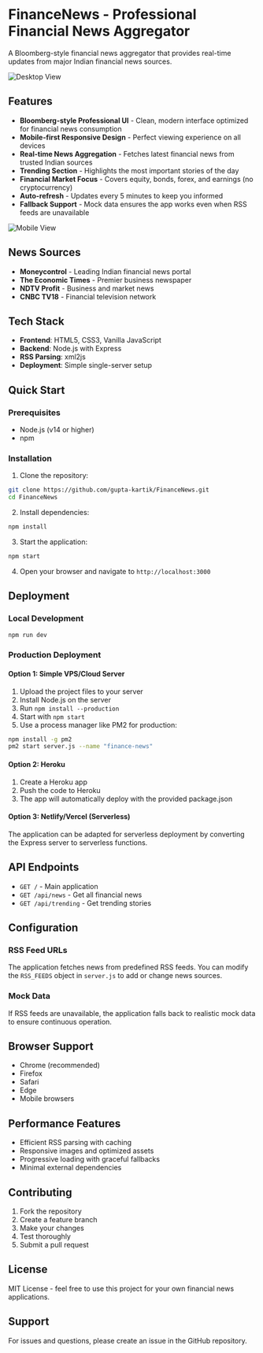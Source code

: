 # FinanceNews - Professional Financial News Aggregator

A Bloomberg-style financial news aggregator that provides real-time updates from major Indian financial news sources.

![Desktop View](https://github.com/user-attachments/assets/24bdac42-2b53-47b7-ab45-e848bf73ca59)

## Features

- **Bloomberg-style Professional UI** - Clean, modern interface optimized for financial news consumption
- **Mobile-first Responsive Design** - Perfect viewing experience on all devices
- **Real-time News Aggregation** - Fetches latest financial news from trusted Indian sources
- **Trending Section** - Highlights the most important stories of the day
- **Financial Market Focus** - Covers equity, bonds, forex, and earnings (no cryptocurrency)
- **Auto-refresh** - Updates every 5 minutes to keep you informed
- **Fallback Support** - Mock data ensures the app works even when RSS feeds are unavailable

![Mobile View](https://github.com/user-attachments/assets/a92c7b87-20e0-4ba4-bede-fd7328a2c809)

## News Sources

- **Moneycontrol** - Leading Indian financial news portal
- **The Economic Times** - Premier business newspaper
- **NDTV Profit** - Business and market news
- **CNBC TV18** - Financial television network

## Tech Stack

- **Frontend**: HTML5, CSS3, Vanilla JavaScript
- **Backend**: Node.js with Express
- **RSS Parsing**: xml2js
- **Deployment**: Simple single-server setup

## Quick Start

### Prerequisites

- Node.js (v14 or higher)
- npm

### Installation

1. Clone the repository:
```bash
git clone https://github.com/gupta-kartik/FinanceNews.git
cd FinanceNews
```

2. Install dependencies:
```bash
npm install
```

3. Start the application:
```bash
npm start
```

4. Open your browser and navigate to `http://localhost:3000`

## Deployment

### Local Development
```bash
npm run dev
```

### Production Deployment

#### Option 1: Simple VPS/Cloud Server
1. Upload the project files to your server
2. Install Node.js on the server
3. Run `npm install --production`
4. Start with `npm start`
5. Use a process manager like PM2 for production:
```bash
npm install -g pm2
pm2 start server.js --name "finance-news"
```

#### Option 2: Heroku
1. Create a Heroku app
2. Push the code to Heroku
3. The app will automatically deploy with the provided package.json

#### Option 3: Netlify/Vercel (Serverless)
The application can be adapted for serverless deployment by converting the Express server to serverless functions.

## API Endpoints

- `GET /` - Main application
- `GET /api/news` - Get all financial news
- `GET /api/trending` - Get trending stories

## Configuration

### RSS Feed URLs
The application fetches news from predefined RSS feeds. You can modify the `RSS_FEEDS` object in `server.js` to add or change news sources.

### Mock Data
If RSS feeds are unavailable, the application falls back to realistic mock data to ensure continuous operation.

## Browser Support

- Chrome (recommended)
- Firefox
- Safari
- Edge
- Mobile browsers

## Performance Features

- Efficient RSS parsing with caching
- Responsive images and optimized assets
- Progressive loading with graceful fallbacks
- Minimal external dependencies

## Contributing

1. Fork the repository
2. Create a feature branch
3. Make your changes
4. Test thoroughly
5. Submit a pull request

## License

MIT License - feel free to use this project for your own financial news applications.

## Support

For issues and questions, please create an issue in the GitHub repository.
